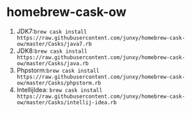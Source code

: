 homebrew-cask-ow
================

1. JDK7:```brew cask install https://raw.githubusercontent.com/junxy/homebrew-cask-ow/master/Casks/java7.rb```
2. JDK8:```brew cask install https://raw.githubusercontent.com/junxy/homebrew-cask-ow/master/Casks/java.rb```
3. Phpstorm:```brew cask install https://raw.githubusercontent.com/junxy/homebrew-cask-ow/master/Casks/phpstorm.rb```
4. IntellijIdea: ```brew cask install https://raw.githubusercontent.com/junxy/homebrew-cask-ow/master/Casks/intellij-idea.rb```
